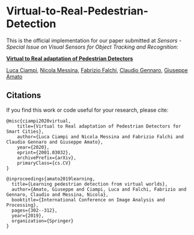 # Virtual-to-Real-Pedestrian-Detection

This is the official implementation for our paper submitted at *Sensors - Special Issue on Visual Sensors for Object Tracking and Recognition*:

**[Virtual to Real adaptation of Pedestrian Detectors](https://arxiv.org/abs/2001.03032)**

[Luca Ciampi](https://scholar.google.it/citations?user=dCjyf-8AAAAJ&hl=it), [Nicola Messina](https://scholar.google.it/citations?user=g-UGCd8AAAAJ&hl=it), [Fabrizio Falchi](https://scholar.google.it/citations?user=4Vr1dSQAAAAJ&hl=it), [Claudio Gennaro](https://scholar.google.it/citations?user=sbFBI4IAAAAJ&hl=it), [Giuseppe Amato](https://scholar.google.it/citations?user=dXcskhIAAAAJ&hl=it)


## Citations
If you find this work or code useful for your research, please cite:

```
@misc{ciampi2020virtual,
    title={Virtual to Real adaptation of Pedestrian Detectors for Smart Cities},
    author={Luca Ciampi and Nicola Messina and Fabrizio Falchi and Claudio Gennaro and Giuseppe Amato},
    year={2020},
    eprint={2001.03032},
    archivePrefix={arXiv},
    primaryClass={cs.CV}
}
```

```
@inproceedings{amato2019learning,
  title={Learning pedestrian detection from virtual worlds},
  author={Amato, Giuseppe and Ciampi, Luca and Falchi, Fabrizio and Gennaro, Claudio and Messina, Nicola},
  booktitle={International Conference on Image Analysis and Processing},
  pages={302--312},
  year={2019},
  organization={Springer}
}
```

